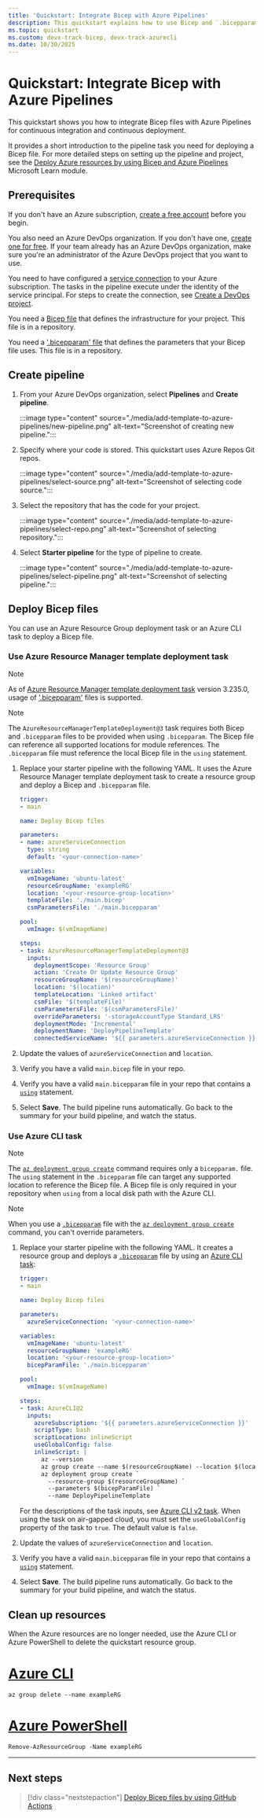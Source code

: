 ```yaml
---
title: 'Quickstart: Integrate Bicep with Azure Pipelines'
description: This quickstart explains how to use Bicep and `.bicepparam` files to configure continuous integration and continuous deployments in Azure Pipelines, plus how to use an Azure CLI task to deploy a `.bicepparam` file.
ms.topic: quickstart
ms.custom: devx-track-bicep, devx-track-azurecli
ms.date: 10/30/2025
---
```


# Quickstart: Integrate Bicep with Azure Pipelines

This quickstart shows you how to integrate Bicep files with Azure Pipelines for continuous integration and continuous deployment.

It provides a short introduction to the pipeline task you need for deploying a Bicep file. For more detailed steps on setting up the pipeline and project, see the [Deploy Azure resources by using Bicep and Azure Pipelines](/training/paths/bicep-azure-pipelines/) Microsoft Learn module.

## Prerequisites

If you don't have an Azure subscription, [create a free account](https://azure.microsoft.com/pricing/purchase-options/azure-account?cid=msft_learn) before you begin.

You also need an Azure DevOps organization. If you don't have one, [create one for free](/azure/devops/pipelines/get-started/pipelines-sign-up). If your team already has an Azure DevOps organization, make sure you're an administrator of the Azure DevOps project that you want to use.

You need to have configured a [service connection](/azure/devops/pipelines/library/connect-to-azure) to your Azure subscription. The tasks in the pipeline execute under the identity of the service principal. For steps to create the connection, see [Create a DevOps project](../templates/deployment-tutorial-pipeline.md#create-a-devops-project).

You need a [Bicep file](./quickstart-create-bicep-use-visual-studio-code.md) that defines the infrastructure for your project. This file is in a repository.

You need a ['.bicepparam' file](/azure/azure-resource-manager/bicep/parameter-files) that defines the parameters that your Bicep file uses. This file is in a repository.

## Create pipeline

1. From your Azure DevOps organization, select **Pipelines** and **Create pipeline**.

    :::image type="content" source="./media/add-template-to-azure-pipelines/new-pipeline.png" alt-text="Screenshot of creating new pipeline.":::

1. Specify where your code is stored. This quickstart uses Azure Repos Git repos.

    :::image type="content" source="./media/add-template-to-azure-pipelines/select-source.png" alt-text="Screenshot of selecting code source.":::

1. Select the repository that has the code for your project.

    :::image type="content" source="./media/add-template-to-azure-pipelines/select-repo.png" alt-text="Screenshot of selecting repository.":::

1. Select **Starter pipeline** for the type of pipeline to create.

    :::image type="content" source="./media/add-template-to-azure-pipelines/select-pipeline.png" alt-text="Screenshot of selecting pipeline.":::

## Deploy Bicep files

You can use an Azure Resource Group deployment task or an Azure CLI task to deploy a Bicep file.

### Use Azure Resource Manager template deployment task

> [!NOTE]
> As of [Azure Resource Manager template deployment task](/azure/devops/pipelines/tasks/reference/azure-resource-manager-template-deployment-v3) version 3.235.0, usage of ['.bicepparam'](/azure/azure-resource-manager/bicep/parameter-files) files is supported.

> [!NOTE]
> The `AzureResourceManagerTemplateDeployment@3` task requires both Bicep and `.bicepparam` files to be provided when using `.bicepparam`. The Bicep file can reference all supported locations for module references. The `.bicepparam` file must reference the local Bicep file in the `using` statement.

1. Replace your starter pipeline with the following YAML. It uses the Azure Resource Manager template deployment task to create a resource group and deploy a Bicep and `.bicepparam` file.

    ```yml
    trigger:
    - main

    name: Deploy Bicep files

    parameters:
    - name: azureServiceConnection
      type: string
      default: '<your-connection-name>'

    variables:
      vmImageName: 'ubuntu-latest'
      resourceGroupName: 'exampleRG'
      location: '<your-resource-group-location>'
      templateFile: './main.bicep'
      csmParametersFile: './main.bicepparam'

    pool:
      vmImage: $(vmImageName)

    steps:
    - task: AzureResourceManagerTemplateDeployment@3
      inputs:
        deploymentScope: 'Resource Group'
        action: 'Create Or Update Resource Group'
        resourceGroupName: '$(resourceGroupName)'
        location: '$(location)'
        templateLocation: 'Linked artifact'
        csmFile: '$(templateFile)'
        csmParametersFile: '$(csmParametersFile)'
        overrideParameters: '-storageAccountType Standard_LRS'
        deploymentMode: 'Incremental'
        deploymentName: 'DeployPipelineTemplate'
        connectedServiceName: '${{ parameters.azureServiceConnection }}'
    ```

1. Update the values of `azureServiceConnection` and `location`.
1. Verify you have a valid `main.bicep` file in your repo.
1. Verify you have a valid `main.bicepparam` file in your repo that contains a [`using`](/azure/azure-resource-manager/bicep/bicep-using) statement.
1. Select **Save**. The build pipeline runs automatically. Go back to the summary for your build pipeline, and watch the status.

### Use Azure CLI task

> [!NOTE]
> The [`az deployment group create`](/cli/azure/deployment/group?view=azure-cli-latest#az-deployment-group-create&preserve-view=true) command requires only a `bicepparam.` file. The `using` statement in the `.bicepparam` file can target any supported location to reference the Bicep file. A Bicep file is only required in your repository when `using` from a local disk path with the Azure CLI.

> [!NOTE]
> When you use a [`.bicepparam`](/azure/azure-resource-manager/bicep/parameter-files) file with the [`az deployment group create`](/cli/azure/deployment/group?view=azure-cli-latest#az-deployment-group-create&preserve-view=true) command, you can't override parameters.

1. Replace your starter pipeline with the following YAML. It creates a resource group and deploys a [`.bicepparam`](/azure/azure-resource-manager/bicep/parameter-files) file by using an [Azure CLI task](/azure/devops/pipelines/tasks/reference/azure-cli-v2):

    ```yml
    trigger:
    - main

    name: Deploy Bicep files

    parameters:
      azureServiceConnection: '<your-connection-name>'

    variables:
      vmImageName: 'ubuntu-latest'
      resourceGroupName: 'exampleRG'
      location: '<your-resource-group-location>'
      bicepParamFile: './main.bicepparam'

    pool:
      vmImage: $(vmImageName)

    steps:
    - task: AzureCLI@2
      inputs:
        azureSubscription: '${{ parameters.azureServiceConnection }}'
        scriptType: bash
        scriptLocation: inlineScript
        useGlobalConfig: false
        inlineScript: |
          az --version
          az group create --name $(resourceGroupName) --location $(location)
          az deployment group create `
            --resource-group $(resourceGroupName) `
            --parameters $(bicepParamFile) `
            --name DeployPipelineTemplate
    ```

    For the descriptions of the task inputs, see [Azure CLI v2 task](/azure/devops/pipelines/tasks/reference/azure-cli-v2). When using the task on air-gapped cloud, you must set the `useGlobalConfig` property of the task to `true`. The default value is `false`.

1. Update the values of `azureServiceConnection` and `location`.
1. Verify you have a valid `main.bicepparam` file in your repo that contains a [`using`](/azure/azure-resource-manager/bicep/bicep-using) statement.
1. Select **Save**. The build pipeline runs automatically. Go back to the summary for your build pipeline, and watch the status.

## Clean up resources

When the Azure resources are no longer needed, use the Azure CLI or Azure PowerShell to delete the quickstart resource group.

# [Azure CLI](#tab/azure-cli)

```azurecli
az group delete --name exampleRG
```

# [Azure PowerShell](#tab/azure-powershell)

```azurepowershell
Remove-AzResourceGroup -Name exampleRG
```

---

## Next steps

> [!div class="nextstepaction"]
> [Deploy Bicep files by using GitHub Actions](deploy-github-actions.md)
